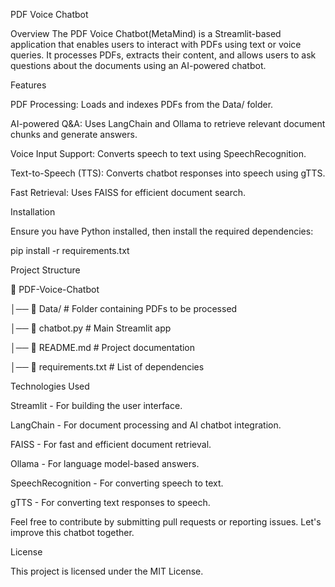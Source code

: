 PDF Voice Chatbot

Overview
The PDF Voice Chatbot(MetaMind) is a Streamlit-based application that enables users to interact with PDFs using text or voice queries. It processes PDFs, extracts their content, and allows users to ask questions about the documents using an AI-powered chatbot.


Features

PDF Processing: Loads and indexes PDFs from the Data/ folder.

AI-powered Q&A: Uses LangChain and Ollama to retrieve relevant document chunks and generate answers.

Voice Input Support: Converts speech to text using SpeechRecognition.

Text-to-Speech (TTS): Converts chatbot responses into speech using gTTS.

Fast Retrieval: Uses FAISS for efficient document search.


Installation

Ensure you have Python installed, then install the required dependencies:

pip install -r requirements.txt


Project Structure

📁 PDF-Voice-Chatbot

│── 📁 Data/               # Folder containing PDFs to be processed

│── 📄 chatbot.py              # Main Streamlit app

│── 📄 README.md           # Project documentation

│── 📄 requirements.txt    # List of dependencies


Technologies Used

Streamlit - For building the user interface.

LangChain - For document processing and AI chatbot integration.

FAISS - For fast and efficient document retrieval.

Ollama - For language model-based answers.

SpeechRecognition - For converting speech to text.

gTTS - For converting text responses to speech.


Feel free to contribute by submitting pull requests or reporting issues. Let's improve this chatbot together.

License

This project is licensed under the MIT License.
